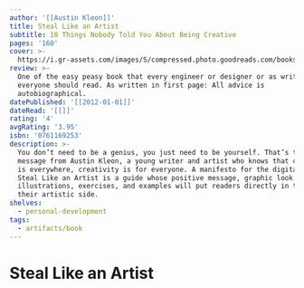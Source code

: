 ```yaml
---
author: '[[Austin Kleon]]'
title: Steal Like an Artist
subtitle: 10 Things Nobody Told You About Being Creative
pages: '160'
cover: >-
  https://i.gr-assets.com/images/S/compressed.photo.goodreads.com/books/1404576602l/13099738.jpg
review: >-
  One of the easy peasy book that every engineer or designer or as writer said
  everyone should read. As written in first page: All advice is
  autobiographical.
datePublished: '[[2012-01-01]]'
dateRead: '[[]]'
rating: '4'
avgRating: '3.95'
isbn: '0761169253'
description: >-
  You don’t need to be a genius, you just need to be yourself. That’s the
  message from Austin Kleon, a young writer and artist who knows that creativity
  is everywhere, creativity is for everyone. A manifesto for the digital age,
  Steal Like an Artist is a guide whose positive message, graphic look and
  illustrations, exercises, and examples will put readers directly in touch with
  their artistic side.
shelves:
  - personal-development
tags:
  - artifacts/book
---
```

#  Steal Like an Artist
